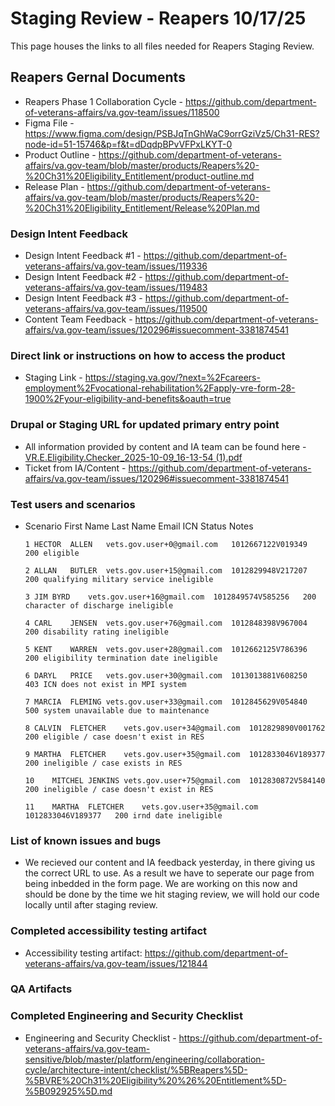 # Staging Review - Reapers 10/17/25
This page houses the links to all files needed for Reapers Staging Review. 

## Reapers Gernal Documents 
- Reapers Phase 1 Collaboration Cycle - https://github.com/department-of-veterans-affairs/va.gov-team/issues/118500
- Figma File - https://www.figma.com/design/PSBJqTnGhWaC9orrGziVz5/Ch31-RES?node-id=51-15746&p=f&t=dDqdpBPvVFPxLKYT-0
- Product Outline - https://github.com/department-of-veterans-affairs/va.gov-team/blob/master/products/Reapers%20-%20Ch31%20Eligibility_Entitlement/product-outline.md
- Release Plan - https://github.com/department-of-veterans-affairs/va.gov-team/blob/master/products/Reapers%20-%20Ch31%20Eligibility_Entitlement/Release%20Plan.md

### Design Intent Feedback 
- Design Intent Feedback #1 - https://github.com/department-of-veterans-affairs/va.gov-team/issues/119336
- Design Intent Feedback #2 - https://github.com/department-of-veterans-affairs/va.gov-team/issues/119483
- Design Intent Feedback #3 - https://github.com/department-of-veterans-affairs/va.gov-team/issues/119500
- Content Team Feedback - https://github.com/department-of-veterans-affairs/va.gov-team/issues/120296#issuecomment-3381874541

### Direct link or instructions on how to access the product
- Staging Link - https://staging.va.gov/?next=%2Fcareers-employment%2Fvocational-rehabilitation%2Fapply-vre-form-28-1900%2Fyour-eligibility-and-benefits&oauth=true
  
### Drupal or Staging URL for updated primary entry point
- All information provided by content and IA team can be found here - [VR.E.Eligibility.Checker_2025-10-09_16-13-54 (1).pdf](https://github.com/user-attachments/files/22850329/VR.E.Eligibility.Checker_2025-10-09_16-13-54.1.pdf)
- Ticket from IA/Content - https://github.com/department-of-veterans-affairs/va.gov-team/issues/120296#issuecomment-3381874541

### Test users and scenarios
- Scenario	First Name	Last Name	Email	ICN	Status	Notes
  
      1	HECTOR	ALLEN	vets.gov.user+0@gmail.com	1012667122V019349	200	eligible
        
      2	ALLAN	BUTLER	vets.gov.user+15@gmail.com	1012829948V217207	200	qualifying military service ineligible
      
      3	JIM	BYRD	vets.gov.user+16@gmail.com	1012849574V585256	200	character of discharge ineligible
      
      4	CARL	JENSEN	vets.gov.user+76@gmail.com	1012848398V967004	200	disability rating ineligible
      
      5	KENT	WARREN	vets.gov.user+28@gmail.com	1012662125V786396	200	eligibility termination date ineligible
      
      6	DARYL	PRICE	vets.gov.user+30@gmail.com	1013013881V608250	403	ICN does not exist in MPI system
      
      7	MARCIA	FLEMING	vets.gov.user+33@gmail.com	1012845629V054840	500	system unavailable due to maintenance
      
      8	CALVIN	FLETCHER	vets.gov.user+34@gmail.com	1012829890V001762	200	eligible / case doesn't exist in RES
      
      9	MARTHA	FLETCHER	vets.gov.user+35@gmail.com	1012833046V189377	200	ineligible / case exists in RES
      
      10	MITCHEL	JENKINS	vets.gov.user+75@gmail.com	1012830872V584140	200	ineligible / case doesn't exist in RES
      
      11	MARTHA	FLETCHER	vets.gov.user+35@gmail.com	1012833046V189377	200	irnd date ineligible
  
### List of known issues and bugs
- We recieved our content and IA feedback yesterday, in there giving us the correct URL to use. As a result we have to seperate our page from being inbedded in the form page. We are working on this now and should be done by the time we hit staging review, we will hold our code locally until after staging review.
  
### Completed accessibility testing artifact
- Accessibility testing artifact: https://github.com/department-of-veterans-affairs/va.gov-team/issues/121844
  
### QA Artifacts
### Completed Engineering and Security Checklist
- Engineering and Security Checklist - https://github.com/department-of-veterans-affairs/va.gov-team-sensitive/blob/master/platform/engineering/collaboration-cycle/architecture-intent/checklist/%5BReapers%5D-%5BVRE%20Ch31%20Eligibility%20%26%20Entitlement%5D-%5B092925%5D.md

